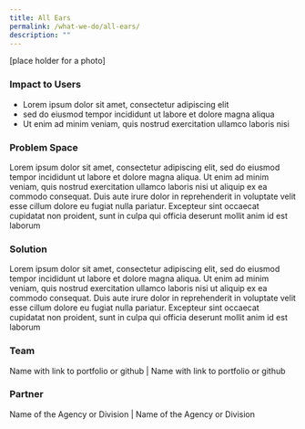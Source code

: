 ```yaml
---
title: All Ears
permalink: /what-we-do/all-ears/
description: ""
---
```

[place holder for a photo]

### Impact to Users

* Lorem ipsum dolor sit amet, consectetur adipiscing elit
* sed do eiusmod tempor incididunt ut labore et dolore magna aliqua
* Ut enim ad minim veniam, quis nostrud exercitation ullamco laboris nisi 


### Problem Space
Lorem ipsum dolor sit amet, consectetur adipiscing elit, sed do eiusmod tempor incididunt ut labore et dolore magna aliqua. Ut enim ad minim veniam, quis nostrud exercitation ullamco laboris nisi ut aliquip ex ea commodo consequat. Duis aute irure dolor in reprehenderit in voluptate velit esse cillum dolore eu fugiat nulla pariatur. Excepteur sint occaecat cupidatat non proident, sunt in culpa qui officia deserunt mollit anim id est laborum

### Solution

Lorem ipsum dolor sit amet, consectetur adipiscing elit, sed do eiusmod tempor incididunt ut labore et dolore magna aliqua. Ut enim ad minim veniam, quis nostrud exercitation ullamco laboris nisi ut aliquip ex ea commodo consequat. Duis aute irure dolor in reprehenderit in voluptate velit esse cillum dolore eu fugiat nulla pariatur. Excepteur sint occaecat cupidatat non proident, sunt in culpa qui officia deserunt mollit anim id est laborum



### Team
Name with link to portfolio or github | Name with link to portfolio or github

### Partner
Name of the Agency or Division | Name of the Agency or Division